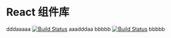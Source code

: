 # React 组件库
dddaaaaa
[![Build Status](https://travis-ci.org/fengzhongye/jzkit.svg?branch=master)](https://travis-ci.org/fengzhongye/jzkit)
aaadddaa
bbbbb
[![Build Status](https://travis-ci.org/fengzhongye/jzkit.svg?branch=master)](https://travis-ci.org/fengzhongye/jzkit)
bbbbb

